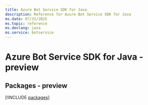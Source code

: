 ```yaml
---
title: Azure Bot Service SDK for Java
description: Reference for Azure Bot Service SDK for Java
ms.date: 07/31/2025
ms.topic: reference
ms.devlang: java
ms.service: botservice
---
```

# Azure Bot Service SDK for Java - preview
## Packages - preview
[!INCLUDE [packages](bot-service-index.md)]